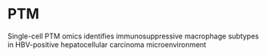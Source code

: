 # PTM
Single-cell PTM omics identifies immunosuppressive macrophage subtypes in HBV-positive hepatocellular carcinoma microenvironment
